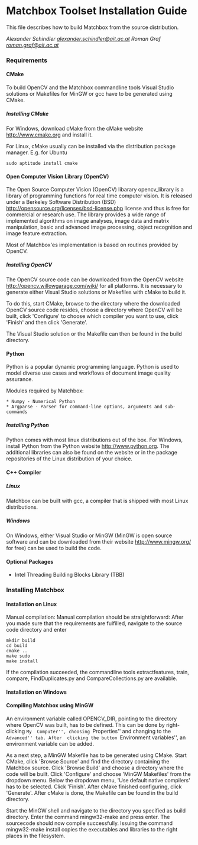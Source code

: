 Matchbox Toolset Installation Guide 
=================================== 

This file describes how to build Matchbox from the source distribution. 

*Alexander Schindler <alexander.schindler@ait.ac.at>*
*Roman Graf <roman.graf@ait.ac.at>*

### Requirements 


#### CMake 

To build OpenCV and the Matchbox commandline tools Visual Studio solutions or 
Makefiles for MinGW or gcc have to be generated using CMake. 

##### Installing CMake

For Windows, download cMake from the cMake 
website http://www.cmake.org and install it. 

For Linux, cMake usually can be installed via the distribution package manager. 
E.g. for Ubuntu 
	
	sudo aptitude install cmake

#### Open Computer Vision Library (OpenCV)

The Open Source Computer Vision (OpenCV) libarary opencv_library is a 
library of programming functions for real time computer vision. It is released 
under a Berkeley Software Distribution (BSD) 
http://opensource.org/licenses/bsd-license.php license and thus is free for 
commercial or research use. The library provides a wide range of implemented 
algorithms on image analyses, image data and matrix manipulation, basic and 
advanced image processing, object recognition and image feature extraction. 

Most of Matchbox'es implementation is based on routines provided by OpenCV. 

##### Installing OpenCV

The OpenCV source code can be downloaded from the OpenCV 
website http://opencv.willowgarage.com/wiki/ for all platforms. 
It is necessary to generate either Visual Studio solutions or Makefiles with 
cMake to build it. 

To do this, start CMake, browse to the directory where the downloaded OpenCV 
source code resides, choose a directory where OpenCV will be built, click 
'Configure' to choose which compiler you want to use, click 'Finish' and 
then click 'Generate'. 

The Visual Studio solution or the Makefile can then be found in the build 
directory. 

#### Python

Python is a popular dynamic programming language. Python is used to model 
diverse use cases and workflows of document image quality assurance. 

Modules required by Matchbox: 

	* Numpy - Numerical Python 
	* Argparse - Parser for command-line options, arguments and sub-commands

##### Installing Python

Python comes with most linux distributions out of the box. For Windows, install 
Python from the Python website http://www.python.org. The 
additional libraries can also be found on the website or in the package 
repositories of the Linux distribution of your choice. 

#### C++ Compiler

##### Linux

Matchbox can be built with gcc, a compiler that is shipped with most Linux 
distributions. 

##### Windows

On Windows, either Visual Studio or MinGW (MinGW is open source software and can 
be downloaded from their website http://www.mingw.org/ for 
free) can be used to build the code. 

#### Optional Packages

 * Intel Threading Building Blocks Library (TBB)


### Installing Matchbox 

#### Installation on Linux

Manual compilation:
Manual compilation should be straightforward: 
After you made sure that the requirements are fulfilled, navigate to the source 
code directory and enter 

	mkdir build 
	cd build 
	cmake .. 
	make sudo 
	make install 

If the compilation succeeded, the commandline tools extractfeatures, 
train, compare, FindDuplicates.py and CompareCollections.py are available. 


#### Installation on Windows

#### Compiling Matchbox using MinGW

An environment variable called OPENCV\_DIR, pointing to the directory where 
OpenCV was built, has to be defined. This can be done by right-clicking ``My 
Computer'', choosing ``Properties'' and changing to the ``Advanced'' tab. After 
clicking the button ``Environment variables'', an environment variable can be 
added. 

As a next step, a MinGW Makefile has to be generated using CMake. 
Start CMake, click 'Browse Source' and find the directory containing the 
Matchbox source. Click 'Browse Build' and choose a directory where the code 
will be built. Click 'Configure' and choose 'MinGW Makefiles' from the 
dropdown menu. Below the dropdown menu, 'Use default native compilers' has to 
be selected. Click 'Finish'. 
After cMake finished configuring, click 'Generate'. After cMake is done, the 
Makefile can be found in the build directory. 

Start the MinGW shell and navigate to the directory you specified as build 
directory. Enter the command mingw32-make and press enter. The sourcecode 
should now compile successfully. Issuing the command mingw32-make install 
copies the executables and libraries to the right places in the filesystem. 

